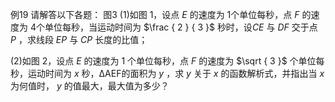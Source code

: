 例19 请解答以下各题： 图3
(1)如图 1，设点 $E$ 的速度为 1个单位每秒，点 $F$ 的速度为 4个单位每秒，当运动时间为 $\frac { 2 } { 3 }$ 秒时，设$C E$ 与 $D F$ 交于点 $P$ ，求线段 $E P$ 与 $C P$ 长度的比值；

(2)如图 2，设点 $E$ 的速度为 1 个单位每秒，点 $F$ 的速度为 $\sqrt { 3 }$ 个单位每秒，运动时间为 $x$ 秒，ΔAEF的面积为 $y$ ，求 $y$ 关于 $x$ 的函数解析式，并指出当 $x$ 为何值时， $y$ 的值最大，最大值为多少？
